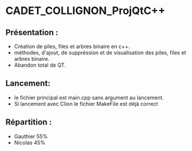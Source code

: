 # CADET_COLLIGNON_ProjQtC++

## Présentation :
* Création de piles, files et arbres binaire en c++.
* méthodes, d'ajout, de suppréssion et de visualisation des piles, files et arbres binaire.
* Abandon total de QT.

## Lancement:
* le fichier principal est main.cpp sans argument au lancement.
* Si lancement avec Clion le fichier MakeFile est déjà correct


## Répartition :
* Gauthier 55%
* Nicolas 45%
